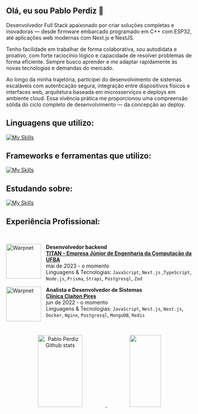 ## Olá, eu sou Pablo Perdiz 👋

Desenvolvedor Full Stack apaixonado por criar soluções completas e inovadoras — desde firmware
embarcado programado em C++ com ESP32, até aplicações web modernas com Next.js e NestJS.

Tenho facilidade em trabalhar de forma colaborativa, sou autodidata e proativo, com forte raciocínio
lógico e capacidade de resolver problemas de forma eficiente. Sempre busco aprender e me adaptar
rapidamente às novas tecnologias e demandas do mercado.

Ao longo da minha trajetória, participei do desenvolvimento de sistemas escaláveis com autenticação
segura, integração entre dispositivos físicos e interfaces web, arquitetura baseada em microsserviços e
deploys em ambiente cloud. Essa vivência prática me proporcionou uma compreensão sólida do ciclo
completo de desenvolvimento — da concepção ao deploy.

## Linguagens que utilizo:

[![My Skills](https://skillicons.dev/icons?i=js,ts,html,css,py,dart)](https://skillicons.dev)

## Frameworks e ferramentas que utilizo:
[![My Skills](https://skillicons.dev/icons?i=docker,nodejs,nestjs,express,postgres,mysql,mongo,redis,prisma,nginx,nextjs,react,postman,vscode,git,aws,vercel,figma,flutter)](https://skillicons.dev)

## Estudando sobre:

[![My Skills](https://skillicons.dev/icons?i=java,spring)](https://skillicons.dev)

## Experiência Profissional:

<br/>

[<img align="left" height="94px" width="95px" alt="Warpnet" style="padding-right: 10px" src="https://i.postimg.cc/MTVRBN1C/TITAN.png"/>](https://titanci.com.br)
**Desenvolvedor backend** \
[**TITAN - Empresa Júnior de Engenharia da Computação da UFBA**](https://titanci.com.br)  \
mai de 2023 - o momento \
Linguagens & Tecnologias: `JavaScript`, `Next.js` ,`TypeScript`, `Node.js`, `Prisma`, `Strapi`, `Postgresql`, `Zod`
<br/>

[<img align="left" height="94px" width="95px" alt="Warpnet" style="padding-right: 10px" src="https://i.postimg.cc/PqmrVcn5/ccplogo.png"/>](https://drclaitonpires.com.br)
**Analista e Desenvolvedor de Sistemas** \
[**Clínica Claiton Pires**](https://drclaitonpires.com.br)  \
jun de 2022 - o momento \
Linguagens & Tecnologias: `JavaScript`, `Nest.js`, `Next.js`, `Docker`, `Nginx`, `Postgresql`, `MongoDB`, `Redis`
<br/>

##

<br/>

<div align="center">
  <a href="https://github.com/pabloperdiz07">
  <img width="49%" height="195px" src="https://github-readme-stats.vercel.app/api?username=pabloperdiz07&show_icons=true&count_private=true&hide_border=true&title_color=ff6e96&icon_color=ff91a4&text_color=c9d1d9&bg_color=0d1117" alt="Pablo Perdiz Github stats" />
    <img width="41%" height="195px" src="https://github-readme-stats.vercel.app/api/top-langs/?username=pabloperdiz07&layout=compact&hide_border=true&title_color=ff6e96&text_color=ff91a4&bg_color=0d1117" />
</div>
